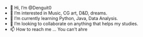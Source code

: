 - 👋 Hi, I’m @Denguit0
- 👀 I’m interested in Music, CG art, D&D, dreams.
- 🌱 I’m currently learning Python, Java, Data Analysis.
- 💞️ I’m looking to collaborate on anything that helps my studies.
- 📫 How to reach me ... You can't ahre

<!---
Denguit0/Denguit0 is a ✨ special ✨ repository because its `README.md` (this file) appears on your GitHub profile.
You can click the Preview link to take a look at your changes.
--->
